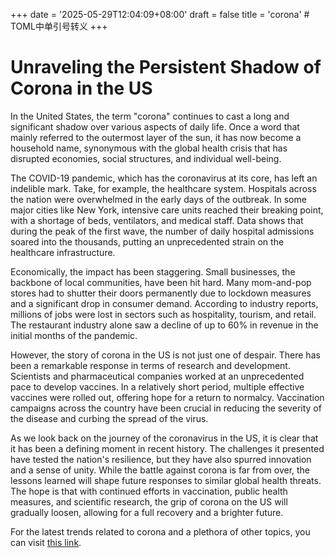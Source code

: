 +++
date = '2025-05-29T12:04:09+08:00'
draft = false
title = 'corona' # TOML中单引号转义
+++

# Unraveling the Persistent Shadow of Corona in the US

In the United States, the term "corona" continues to cast a long and significant shadow over various aspects of daily life. Once a word that mainly referred to the outermost layer of the sun, it has now become a household name, synonymous with the global health crisis that has disrupted economies, social structures, and individual well-being.

The COVID-19 pandemic, which has the coronavirus at its core, has left an indelible mark. Take, for example, the healthcare system. Hospitals across the nation were overwhelmed in the early days of the outbreak. In some major cities like New York, intensive care units reached their breaking point, with a shortage of beds, ventilators, and medical staff. Data shows that during the peak of the first wave, the number of daily hospital admissions soared into the thousands, putting an unprecedented strain on the healthcare infrastructure.

Economically, the impact has been staggering. Small businesses, the backbone of local communities, have been hit hard. Many mom-and-pop stores had to shutter their doors permanently due to lockdown measures and a significant drop in consumer demand. According to industry reports, millions of jobs were lost in sectors such as hospitality, tourism, and retail. The restaurant industry alone saw a decline of up to 60% in revenue in the initial months of the pandemic.

However, the story of corona in the US is not just one of despair. There has been a remarkable response in terms of research and development. Scientists and pharmaceutical companies worked at an unprecedented pace to develop vaccines. In a relatively short period, multiple effective vaccines were rolled out, offering hope for a return to normalcy. Vaccination campaigns across the country have been crucial in reducing the severity of the disease and curbing the spread of the virus.

As we look back on the journey of the coronavirus in the US, it is clear that it has been a defining moment in recent history. The challenges it presented have tested the nation's resilience, but they have also spurred innovation and a sense of unity. While the battle against corona is far from over, the lessons learned will shape future responses to similar global health threats. The hope is that with continued efforts in vaccination, public health measures, and scientific research, the grip of corona on the US will gradually loosen, allowing for a full recovery and a brighter future. 

For the latest trends related to corona and a plethora of other topics, you can visit [this link](https://trends.google.com/trending/rss?geo=US).